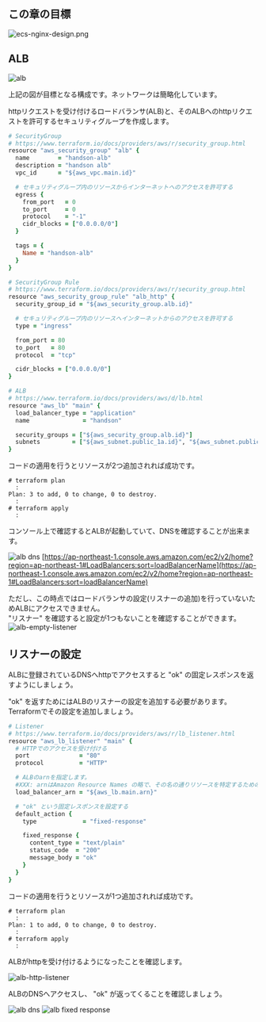 ## この章の目標
![ecs-nginx-design.png](imgs/ecs-nginx-design.png)

## ALB
![alb](imgs/alb-http-pong.png)

上記の図が目標となる構成です。ネットワークは簡略化しています。  

httpリクエストを受け付けるロードバランサ(ALB)と、そのALBへのhttpリクエストを許可するセキュリティグループを作成します。

```ruby
# SecurityGroup
# https://www.terraform.io/docs/providers/aws/r/security_group.html
resource "aws_security_group" "alb" {
  name        = "handson-alb"
  description = "handson alb"
  vpc_id      = "${aws_vpc.main.id}"

  # セキュリティグループ内のリソースからインターネットへのアクセスを許可する
  egress {
    from_port   = 0
    to_port     = 0
    protocol    = "-1"
    cidr_blocks = ["0.0.0.0/0"]
  }

  tags = {
    Name = "handson-alb"
  }
}

# SecurityGroup Rule
# https://www.terraform.io/docs/providers/aws/r/security_group.html
resource "aws_security_group_rule" "alb_http" {
  security_group_id = "${aws_security_group.alb.id}"

  # セキュリティグループ内のリソースへインターネットからのアクセスを許可する
  type = "ingress"

  from_port = 80
  to_port   = 80
  protocol  = "tcp"

  cidr_blocks = ["0.0.0.0/0"]
}

# ALB
# https://www.terraform.io/docs/providers/aws/d/lb.html
resource "aws_lb" "main" {
  load_balancer_type = "application"
  name               = "handson"

  security_groups = ["${aws_security_group.alb.id}"]
  subnets         = ["${aws_subnet.public_1a.id}", "${aws_subnet.public_1c.id}", "${aws_subnet.public_1d.id}"]
}
```

コードの適用を行うとリソースが2つ追加されれば成功です。
```console
# terraform plan
  :
Plan: 3 to add, 0 to change, 0 to destroy.
  :
# terraform apply
  :
```

コンソール上で確認するとALBが起動していて、DNSを確認することが出来ます。

![alb dns](imgs/alb-dns.png)
[https://ap-northeast-1.console.aws.amazon.com/ec2/v2/home?region=ap-northeast-1#LoadBalancers:sort=loadBalancerName](https://ap-northeast-1.console.aws.amazon.com/ec2/v2/home?region=ap-northeast-1#LoadBalancers:sort=loadBalancerName)

ただし、この時点ではロードバランサの設定(リスナーの追加)を行っていないためALBにアクセスできません。  
"リスナー" を確認すると設定が1つもないことを確認することができます。
![alb-empty-listener](imgs/alb-empty-listener.png)

## リスナーの設定
ALBに登録されているDNSへhttpでアクセスすると "ok" の固定レスポンスを返すようにしましょう。  

"ok" を返すためにはALBのリスナーの設定を追加する必要があります。  
Terraformでその設定を追加しましょう。

```ruby
# Listener
# https://www.terraform.io/docs/providers/aws/r/lb_listener.html
resource "aws_lb_listener" "main" {
  # HTTPでのアクセスを受け付ける
  port              = "80"
  protocol          = "HTTP"

  # ALBのarnを指定します。
  #XXX: arnはAmazon Resource Names の略で、その名の通りリソースを特定するための一意な名前(id)です。
  load_balancer_arn = "${aws_lb.main.arn}"

  # "ok" という固定レスポンスを設定する
  default_action {
    type             = "fixed-response"

    fixed_response {
      content_type = "text/plain"
      status_code  = "200"
      message_body = "ok"
    }
  }
}
```

コードの適用を行うとリソースが1つ追加されれば成功です。
```console
# terraform plan
  :
Plan: 1 to add, 0 to change, 0 to destroy.
  :
# terraform apply
  :
```

ALBがhttpを受け付けるようになったことを確認します。

![alb-http-listener](imgs/alb-http-listener.png)

ALBのDNSへアクセスし、 "ok" が返ってくることを確認しましょう。

![alb dns](imgs/alb-dns.png)
![alb fixed response](imgs/alb-fixed-response.png)
